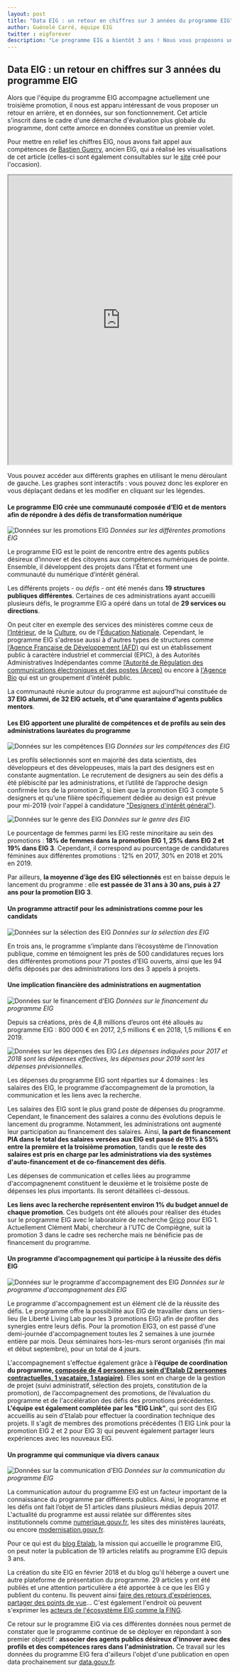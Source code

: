 ```yaml
---
layout: post
title: "Data EIG : un retour en chiffres sur 3 années du programme EIG"
author: Guénolé Carré, équipe EIG
twitter : eigforever
description: "Le programme EIG a bientôt 3 ans ! Nous vous proposons une rétrospective du programme en données chiffrées, découvrez-les ! "
---
```


## Data EIG : un retour en chiffres sur 3 années du programme EIG

Alors que l'équipe du programme EIG accompagne actuellement une troisième promotion, il nous est apparu intéressant de vous proposer un retour en arrière, et en données, sur son fonctionnement. Cet article s'inscrit dans le cadre d'une démarche d'évaluation plus globale du programme, dont cette amorce en données constitue un premier volet.

Pour mettre en relief les chiffres EIG, nous avons fait appel aux compétences de [Bastien Guerry](https://entrepreneur-interet-general.etalab.gouv.fr/communaute/2018/bastien-guerry.html), ancien EIG, qui a réalisé les visualisations de cet article (celles-ci sont également consultables sur le [site](https://data.eig-forever.org/) créé pour l'occasion).

<iframe width="100%" height="650" src="https://data.eig-forever.org/#promo"> </iframe>

Vous pouvez accéder aux différents graphes en utilisant le menu déroulant de gauche. Les graphes sont interactifs : vous pouvez donc les explorer en vous déplaçant dedans et les modifier en cliquant sur les légendes.

#### Le programme EIG crée une communauté composée d’EIG et de mentors afin de répondre à des défis de transformation numérique

![Données sur les promotions EIG](https://entrepreneur-interet-general.etalab.gouv.fr/img/promo.PNG)
_Données sur les différentes promotions EIG_

Le programme EIG est le point de rencontre entre des agents publics désireux d’innover et des citoyens aux compétences numériques de pointe. Ensemble, il développent des projets dans l’État et forment une communauté du numérique d’intérêt général.

Les différents projets - ou _défis_ - ont été menés dans **19 structures publiques différentes**. Certaines de ces administrations ayant accueilli plusieurs défis, le programme EIG a opéré dans un total de **29 services ou directions**.

On peut citer en exemple des services des ministères comme ceux de [l’Intérieur](https://entrepreneur-interet-general.etalab.gouv.fr/defis/2019/iaflash.html), de la [Culture](https://entrepreneur-interet-general.etalab.gouv.fr/defis/2017/mcc-inventaire-des-orgues.html), ou de l’[Éducation Nationale](https://entrepreneur-interet-general.etalab.gouv.fr/defis/2017/mesri-magical-merge-machine.html). Cependant, le programme EIG s'adresse aussi à d'autres types de structures comme [l’Agence Française de Développement (AFD)](https://entrepreneur-interet-general.etalab.gouv.fr/defis/2017/afd-geodata.html) qui est un établissement public à caractère industriel et commercial (EPIC), à des Autorités Administratives Indépendantes comme [l’Autorité de Régulation des communications électroniques et des postes (Arcep)](https://entrepreneur-interet-general.etalab.gouv.fr/defis/2019/datareg.html) ou encore à [l'Agence Bio](https://www.agencebio.org/) qui est un groupement d'intérêt public.

La communauté réunie autour du programme est aujourd'hui constituée de **37 EIG alumni, de 32 EIG actuels, et d'une quarantaine d'agents publics mentors**.

#### Les EIG apportent une pluralité de compétences et de profils au sein des administrations lauréates du programme

![Données sur les compétences EIG](https://entrepreneur-interet-general.etalab.gouv.fr/img/competences.PNG)
_Données sur les compétences des EIG_

Les profils sélectionnés sont en majorité des data scientists, des développeurs et des développeuses, mais la part des designers est en constante augmentation. Le recrutement de designers au sein des défis a été plébiscité par les administrations, et l’utilité de l’approche design confirmée lors de la promotion 2, si bien que la promotion EIG 3 compte 5 designers et qu'une filière spécifiquement dédiée au design est prévue pour mi-2019 (voir l'appel à candidature ["Designers d'intérêt général"](https://www.numerique.gouv.fr/actualites/candidatez-designers-interet-general-ux-ui/)). 

![Données sur le genre des EIG](https://entrepreneur-interet-general.etalab.gouv.fr/img/genre.PNG)
_Données sur le genre des EIG_

Le pourcentage de femmes parmi les EIG reste minoritaire au sein des promotions : **18% de femmes dans la promotion EIG 1, 25% dans EIG 2 et 19% dans EIG 3**. Cependant, il correspond au pourcentage de candidatures féminines aux différentes promotions : 12% en 2017, 30% en 2018 et 20% en 2019. 

Par ailleurs, **la moyenne d’âge des EIG sélectionnés** est en baisse depuis le lancement du programme : elle **est passée de 31 ans à 30 ans, puis à 27 ans pour la promotion EIG 3**.

#### Un programme attractif pour les administrations comme pour les candidats

![Données sur la sélection des EIG](https://entrepreneur-interet-general.etalab.gouv.fr/img/selection.PNG)
_Données sur la sélection des EIG_

En trois ans, le programme s’implante dans l’écosystème de l’innovation publique, comme en témoignent les près de 500 candidatures reçues lors des différentes promotions pour 71 postes d'EIG ouverts, ainsi que les 94 défis déposés par des administrations lors des 3 appels à projets.

#### Une implication financière des administrations en augmentation

![Données sur le financement d'EIG](https://entrepreneur-interet-general.etalab.gouv.fr/img/financement.PNG)
_Données sur le financement du programme EIG_

Depuis sa créations, près de 4,8 millions d’euros ont été alloués au programme EIG : 800 000 € en 2017, 2,5 millions € en 2018, 1,5 millions € en 2019.

![Données sur les dépenses des EIG](https://entrepreneur-interet-general.etalab.gouv.fr/img/depenses.PNG)
_Les dépenses indiquées pour 2017 et 2018 sont les dépenses effectives, les dépenses pour 2019 sont les dépenses prévisionnelles._

Les dépenses du programme EIG sont réparties sur 4 domaines : les salaires des EIG, le programme d’accompagnement de la promotion, la communication et les liens avec la recherche. 

Les salaires des EIG sont le plus grand poste de dépenses du programme. Cependant, le financement des salaires a connu des évolutions depuis le lancement du programme. Notamment, les administrations ont augmenté leur participation au financement des salaires. Ainsi, **la part de financement PIA dans le total des salaires versées aux EIG est passé de 91% à 55% entre la première et la troisième promotion**, tandis que **le reste des salaires est pris en charge par les administrations via des systèmes d'auto-financement et de co-financement des défis**.

Les dépenses de communication et celles liées au programme d'accompagnenemt constituent le deuxième et le troisième poste de dépenses les plus importants. Ils seront détaillées ci-dessous.

**Les liens avec la recherche représentent environ 1% du budget annuel de chaque promotion**. Ces budgets ont été alloués pour réaliser des études sur le programme EIG avec le laboratoire de recherche [Grico](http://www.grico.fr/) pour EIG 1. Actuellement Clément Mabi, chercheur à l'UTC de Compiègne, suit la promotion 3 dans le cadre ses recherche mais ne bénéficie pas de financement du programme.

#### Un programme d’accompagnement qui participe à la réussite des défis EIG

![Données sur le programme d'accompagnement des EIG](https://entrepreneur-interet-general.etalab.gouv.fr/img/accompagnement.PNG)
_Données sur le programme d'accompagnement des EIG_

Le programme d'accompagnement est un élément clé de la réussite des défis. Le programme offre la possibilité aux EIG de travailler dans un tiers-lieu (le Liberté Living Lab pour les 3 promotions EIG) afin de profiter des synergies entre leurs défis. 
Pour la promotion EIG3, on est passé d'une demi-journée d'accompagnement toutes les 2 semaines à une journée entière par mois. Deux séminaires hors-les-murs seront organisés (fin mai et début septembre), pour un total de 4 jours.

L'accompagnement s'effectue également grâce à **l’équipe de coordination du programme, [composée de 4 personnes au sein d'Etalab (2 personnes contractuelles, 1 vacataire, 1 stagiaire)](https://entrepreneur-interet-general.etalab.gouv.fr/accompagnement.html)**. Elles sont en charge de la gestion de projet (suivi administratif, sélection des projets, constitution de la promotion), de l’accompagnement des promotions, de l’évaluation du programme et de l'accélération des défis des promotions précédentes. **L'équipe est également complétée par les "EIG Link"**, qui sont des EIG accueillis au sein d'Etalab pour effectuer la coordination technique des projets. Il s'agit de membres des promotions précédentes (1 EIG Link pour la promotion EIG 2 et 2 pour EIG 3) qui peuvent également partager leurs expériences avec les nouveaux EIG.

#### Un programme qui communique via divers canaux

![Données sur la communication d'EIG](https://entrepreneur-interet-general.etalab.gouv.fr/img/communication.PNG)
_Données sur la communication du programme EIG_

La communication autour du programme EIG est un facteur important de la connaissance du programme par différents publics. Ainsi, le programme et les défis ont fait l’objet de 51 articles dans plusieurs médias depuis 2017. L'actualité du programme est aussi relatée sur différentes sites institutionnels comme [numerique.gouv.fr](https://numerique.gouv.fr/), les sites des ministères lauréats, ou encore [modernisation.gouv.fr](https://www.modernisation.gouv.fr/).

Pour ce qui est du [blog Etalab](https://www.etalab.gouv.fr/), la mission qui accueille le programme EIG, on peut noter la publication de 19 articles relatifs au programme EIG depuis 3 ans.

La création du site EIG en février 2018 et du blog qu'il héberge a ouvert une autre plateforme de présentation du programme. 29 articles y ont été publiés et une attention particulière a été apportée à ce que les EIG y publient du contenu. Ils peuvent ainsi [faire des retours d'expériences](https://entrepreneur-interet-general.etalab.gouv.fr/blog/2018/11/15/retour-experience-defi-brigade-numerique.html), [partager des points de vue](https://entrepreneur-interet-general.etalab.gouv.fr/blog/2018/05/29/pourquoi-devenir-eig)...  C'est également l'endroit où peuvent s'exprimer les [acteurs de l'écosystème EIG comme la FING](https://entrepreneur-interet-general.etalab.gouv.fr/blog/2018/10/15/fing-algo.html).


Ce retour sur le programme EIG via ces différentes données nous permet de constater que le programme continue de se déployer en répondant à son premier objectif : **associer des agents publics désireux d'innover avec des profils et des compétences rares dans l'administration.** Ce travail sur les données du programme EIG fera d'ailleurs l'objet d'une publication en open data prochainement sur [data.gouv.fr](https://www.data.gouv.fr/fr/).
